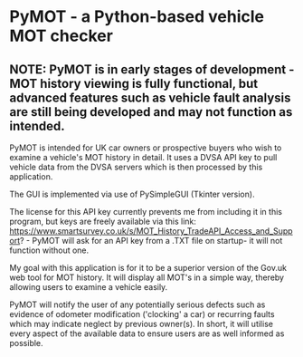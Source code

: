 # PyMOT - a Python-based vehicle MOT checker

## NOTE: PyMOT is in early stages of development - MOT history viewing is fully functional, but advanced features such as vehicle fault analysis are still being developed and may not function as intended.

PyMOT is intended for UK car owners or prospective buyers who wish to examine a vehicle's MOT history in detail. It uses a DVSA API key to pull vehicle data from the DVSA servers which is then processed by this application. 

The GUI is implemented via use of PySimpleGUI (Tkinter version).

The license for this API key currently prevents me from including it in this program, but keys are freely available via this link: https://www.smartsurvey.co.uk/s/MOT_History_TradeAPI_Access_and_Support? - PyMOT will ask for an API key from a .TXT file on startup- it will not function without one.

My goal with this application is for it to be a superior version of the Gov.uk web tool for MOT history. It will display all MOT's in a simple way, thereby allowing users to examine a vehicle easily. 

PyMOT will notify the user of any potentially serious defects such as evidence of odometer modification ('clocking' a car) or recurring faults which may indicate neglect by previous owner(s). In short, it will utilise every aspect of the available data to ensure users are as well informed as possible.
